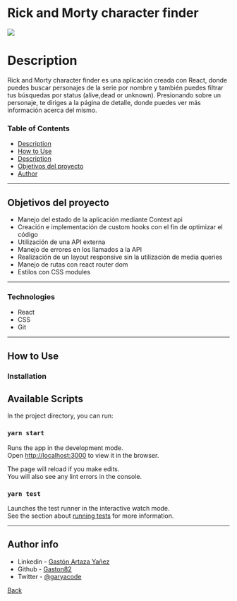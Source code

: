 # Rick and Morty character finder

![](https://media.giphy.com/media/l378BzHA5FwWFXVSg/giphy.gif)

# Description

Rick and Morty character finder es una aplicación creada con React, donde puedes buscar personajes de la serie por nombre y también puedes filtrar tus búsquedas por status (alive,dead or unknown). Presionando sobre un personaje, te diriges a la página de detalle, donde puedes ver más información acerca del mismo.

### Table of Contents

- [Description](#description)
- [How to Use](#how-to-use)
- [Description](#description)
- [Objetivos del proyecto](#description)
- [Author](#author-info)

---

## Objetivos del proyecto

- Manejo del estado de la aplicación mediante Context api
- Creación e implementación de custom hooks con el fin de optimizar el código
- Utilización de una API externa
- Manejo de errores en los llamados a la API
- Realización de un layout responsive sin la utilización de media queries
- Manejo de rutas con react router dom
- Estilos con CSS modules

---

### Technologies

- React
- CSS
- Git

---

## How to Use

### Installation

## Available Scripts

In the project directory, you can run:

### `yarn start`

Runs the app in the development mode.\
Open [http://localhost:3000](http://localhost:3000) to view it in the browser.

The page will reload if you make edits.\
You will also see any lint errors in the console.

### `yarn test`

Launches the test runner in the interactive watch mode.\
See the section about [running tests](https://facebook.github.io/create-react-app/docs/running-tests) for more information.

---

## Author info

- Linkedin - [Gastón Artaza Yañez](https://www.linkedin.com/in/gast%C3%B3n-artaza-frontend-developer/)
- Github - [Gaston82](https://github.com/Gaston82)
- Twitter - [@garyacode](https://twitter.com/garyacode)

[Back](#Rick-and-Morty-character-finder)
